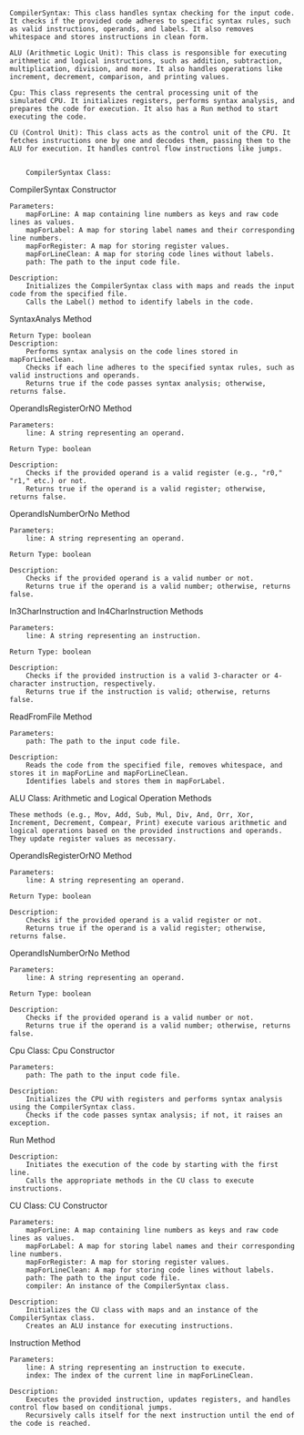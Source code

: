     CompilerSyntax: This class handles syntax checking for the input code. It checks if the provided code adheres to specific syntax rules, such as valid instructions, operands, and labels. It also removes whitespace and stores instructions in clean form.

    ALU (Arithmetic Logic Unit): This class is responsible for executing arithmetic and logical instructions, such as addition, subtraction, multiplication, division, and more. It also handles operations like increment, decrement, comparison, and printing values.

    Cpu: This class represents the central processing unit of the simulated CPU. It initializes registers, performs syntax analysis, and prepares the code for execution. It also has a Run method to start executing the code.

    CU (Control Unit): This class acts as the control unit of the CPU. It fetches instructions one by one and decodes them, passing them to the ALU for execution. It handles control flow instructions like jumps.  


        CompilerSyntax Class:
CompilerSyntax Constructor

    Parameters:
        mapForLine: A map containing line numbers as keys and raw code lines as values.
        mapForLabel: A map for storing label names and their corresponding line numbers.
        mapForRegister: A map for storing register values.
        mapForLineClean: A map for storing code lines without labels.
        path: The path to the input code file.

    Description:
        Initializes the CompilerSyntax class with maps and reads the input code from the specified file.
        Calls the Label() method to identify labels in the code.

SyntaxAnalys Method

    Return Type: boolean
    Description:
        Performs syntax analysis on the code lines stored in mapForLineClean.
        Checks if each line adheres to the specified syntax rules, such as valid instructions and operands.
        Returns true if the code passes syntax analysis; otherwise, returns false.

OperandIsRegisterOrNO Method

    Parameters:
        line: A string representing an operand.

    Return Type: boolean

    Description:
        Checks if the provided operand is a valid register (e.g., "r0," "r1," etc.) or not.
        Returns true if the operand is a valid register; otherwise, returns false.

OperandIsNumberOrNo Method

    Parameters:
        line: A string representing an operand.

    Return Type: boolean

    Description:
        Checks if the provided operand is a valid number or not.
        Returns true if the operand is a valid number; otherwise, returns false.

In3CharInstruction and In4CharInstruction Methods

    Parameters:
        line: A string representing an instruction.

    Return Type: boolean

    Description:
        Checks if the provided instruction is a valid 3-character or 4-character instruction, respectively.
        Returns true if the instruction is valid; otherwise, returns false.

ReadFromFile Method

    Parameters:
        path: The path to the input code file.

    Description:
        Reads the code from the specified file, removes whitespace, and stores it in mapForLine and mapForLineClean.
        Identifies labels and stores them in mapForLabel.

ALU Class:
Arithmetic and Logical Operation Methods

    These methods (e.g., Mov, Add, Sub, Mul, Div, And, Orr, Xor, Increment, Decrement, Compear, Print) execute various arithmetic and logical operations based on the provided instructions and operands.
    They update register values as necessary.

OperandIsRegisterOrNO Method

    Parameters:
        line: A string representing an operand.

    Return Type: boolean

    Description:
        Checks if the provided operand is a valid register or not.
        Returns true if the operand is a valid register; otherwise, returns false.

OperandIsNumberOrNo Method

    Parameters:
        line: A string representing an operand.

    Return Type: boolean

    Description:
        Checks if the provided operand is a valid number or not.
        Returns true if the operand is a valid number; otherwise, returns false.

Cpu Class:
Cpu Constructor

    Parameters:
        path: The path to the input code file.

    Description:
        Initializes the CPU with registers and performs syntax analysis using the CompilerSyntax class.
        Checks if the code passes syntax analysis; if not, it raises an exception.

Run Method

    Description:
        Initiates the execution of the code by starting with the first line.
        Calls the appropriate methods in the CU class to execute instructions.

CU Class:
CU Constructor

    Parameters:
        mapForLine: A map containing line numbers as keys and raw code lines as values.
        mapForLabel: A map for storing label names and their corresponding line numbers.
        mapForRegister: A map for storing register values.
        mapForLineClean: A map for storing code lines without labels.
        path: The path to the input code file.
        compiler: An instance of the CompilerSyntax class.

    Description:
        Initializes the CU class with maps and an instance of the CompilerSyntax class.
        Creates an ALU instance for executing instructions.

Instruction Method

    Parameters:
        line: A string representing an instruction to execute.
        index: The index of the current line in mapForLineClean.

    Description:
        Executes the provided instruction, updates registers, and handles control flow based on conditional jumps.
        Recursively calls itself for the next instruction until the end of the code is reached.


